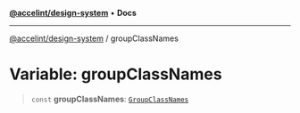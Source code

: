 [**@accelint/design-system**](../README.md) • **Docs**

***

[@accelint/design-system](../README.md) / groupClassNames

# Variable: groupClassNames

> `const` **groupClassNames**: [`GroupClassNames`](../type-aliases/GroupClassNames.md)
